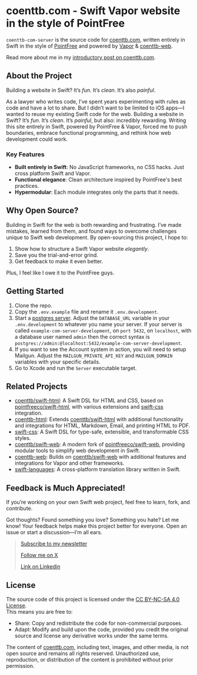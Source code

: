 # coenttb.com - Swift Vapor website in the style of PointFree

`coenttb-com-server` is the source code for [coenttb.com](https://coenttb.com), written entirely in Swift in the style of [PointFree](https://www.github.com/pointfreeco/pointfreeco) and powered by [Vapor](https://www.github.com/vapor/vapor) & [coenttb-web](https://www.github.com/coenttb/coenttb-web).

Read more about me in my [introductory post on coenttb.com](https://www.coenttb.com/blog/1-from-broke-to-building-in-public-open-sourcing-coenttb-com).

## About the Project

Building a website in Swift? It’s *fun*. It’s *clean*. It’s also *painful*. 

As a lawyer who writes code, I’ve spent years experimenting with rules as code and have a lot to share. But I didn’t want to be limited to iOS apps—I wanted to reuse my existing Swift code for the web. Building a website in Swift? It’s *fun*. It’s *clean*. It’s *painful*, but also: incredibly rewarding. Writing this site entirely in Swift, powered by PointFree & Vapor, forced me to push boundaries, embrace functional programming, and rethink how web development could work.

### Key Features
- **Built entirely in Swift**: No JavaScript frameworks, no CSS hacks. Just cross platform Swift and Vapor.
- **Functional elegance**: Clean architecture inspired by PointFree's best practices.
- **Hypermodular**: Each module integrates only the parts that it needs.

## Why Open Source?

Building in Swift for the web is both rewarding and frustrating. I’ve made mistakes, learned from them, and found ways to overcome challenges unique to Swift web development. By open-sourcing this project, I hope to:
1. Show how to structure a Swift Vapor website *elegantly*.
2. Save you the trial-and-error grind.
3. Get feedback to make it even better.  

Plus, I feel like I owe it to the PointFree guys.

## Getting Started

1. Clone the repo.
2. Copy the `.env.example` file and rename it `.env.development`.
3. Start a [postgres server](https://www.postgresql.org/download/). Adjust the `DATABASE_URL` variable in your `.env.development` to whatever you name your server. If your server is called `example-com-server-development`, on `port 5432`, on `localhost`, with a database user named `admin` then the correct syntax is `postgres://admin:@localhost:5432/example-com-server-development`.
4. If you want to see the Account system in action, you will need to setup Mailgun. Adjust the `MAILGUN_PRIVATE_API_KEY` and `MAILGUN_DOMAIN` variables with your specific details.
5. Go to Xcode and run the `Server` executable target.
 
## Related Projects

* [coenttb/swift-html](https://www.github.com/coenttb/swift-html): A Swift DSL for HTML and CSS, based on [pointfreeco/swift-html](https://www.github.com/pointfreeco/swift-html), with various extensions and [swift-css](https://www.github.com/coenttb/swift-css) integration.
* [coenttb-html](https://www.github.com/coenttb/coenttb-html): Extends [coenttb/swift-html](https://www.github.com/coenttb/swift-html) with additional functionality and integrations for HTML, Markdown, Email, and printing HTML to PDF.
* [swift-css](https://www.github.com/coenttb/swift-css): A Swift DSL for type-safe, extensible, and transformable CSS styles.
* [coenttb/swift-web](https://www.github.com/coenttb/swift-web): A modern fork of [pointfreeco/swift-web](https://www.github.com/pointfreeco/swift-web), providing modular tools to simplify web development in Swift.
* [coenttb-web](https://www.github.com/coenttb/coenttb-web): Builds on [coenttb/swift-web](https://www.github.com/coenttb/swift-web) with additional features and integrations for Vapor and other frameworks.
* [swift-languages](https://www.github.com/coenttb/swift-languages): A cross-platform translation library written in Swift.

## Feedback is Much Appreciated!
  
If you’re working on your own Swift web project, feel free to learn, fork, and contribute.

Got thoughts? Found something you love? Something you hate? Let me know! Your feedback helps make this project better for everyone. Open an issue or start a discussion—I’m all ears.

> [Subscribe to my newsletter](http://coenttb.com/en/newsletter/subscribe)
>
> [Follow me on X](http://x.com/coenttb)
> 
> [Link on Linkedin](https://www.linkedin.com/in/tenthijeboonkkamp)

## License

The source code of this project is licensed under the [CC BY-NC-SA 4.0 License](LICENSE.md).  
This means you are free to:
- Share: Copy and redistribute the code for non-commercial purposes.
- Adapt: Modify and build upon the code, provided you credit the original source and license any derivative works under the same terms.

The content of [coenttb.com](https://coenttb.com), including text, images, and other media, is not open source and remains all rights reserved. Unauthorized use, reproduction, or distribution of the content is prohibited without prior permission.
